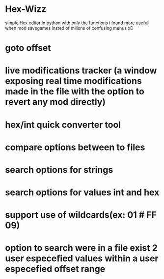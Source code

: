 # Hex-Wizz
simple Hex editor in python with only the functions i found more usefull when mod savegames insted of milions of confusing menus xD

# goto offset

# live modifications tracker (a window exposing real time modifications made in the file with the option to revert any mod directly)

# hex/int quick converter tool

# compare options between to files

# search options for strings

# search options for values int and hex

# support use of wildcards(ex: 01 # FF 09)

# option to search were in a file exist 2 user especefied values within a user especefied offset range 
